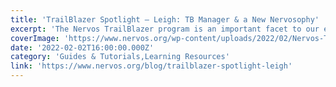 ```yaml
---
title: 'TrailBlazer Spotlight — Leigh: TB Manager & a New Nervosophy'
excerpt: 'The Nervos TrailBlazer program is an important facet to our ever-growing ecosystem. We build the program as a way for community members across the globe to contribute to the success and betterment of '
coverImage: 'https://www.nervos.org/wp-content/uploads/2022/02/Nervos-TrailBlazer-Leigh-810x456.png'
date: '2022-02-02T16:00:00.000Z'
category: 'Guides & Tutorials,Learning Resources'
link: 'https://www.nervos.org/blog/trailblazer-spotlight-leigh'
---
```


